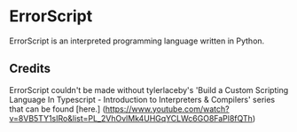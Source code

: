# ErrorScript
ErrorScript is an interpreted programming language written in Python.


## Credits
ErrorScript couldn't be made without tylerlaceby's 'Build a Custom Scripting Language In Typescript - Introduction to Interpreters & Compilers' series that can be found [here.] (https://www.youtube.com/watch?v=8VB5TY1sIRo&list=PL_2VhOvlMk4UHGqYCLWc6GO8FaPl8fQTh)
